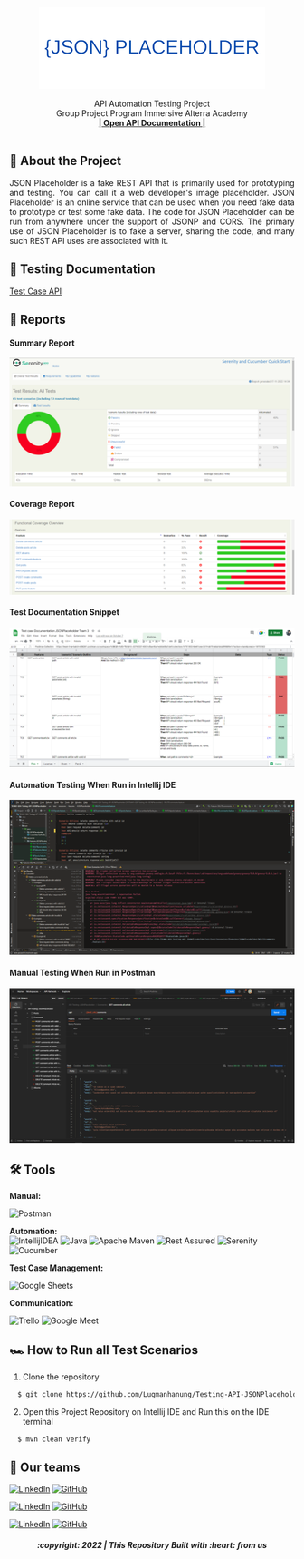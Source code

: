 <div align="center">
  <a href="https://github.com/Luqmanhanung/Testing-API-JSONPlaceholder.git">
    <img src="./img/jp.png" width="400" height="144" alt="">
  </a>

  <p align="center">
    API Automation Testing Project
    <br />
    Group Project Program Immersive Alterra Academy
    <br />
    <a href="https://jsonplaceholder.typicode.com/"><strong>| Open API Documentation |</strong></a>
    <br />
    <br />
  </p>
</div>

## 📑 About the Project

<p align="justify">JSON Placeholder is a fake REST API that is primarily used for prototyping and testing. You can call it a web developer's image placeholder. JSON Placeholder is an online service that can be used when you need fake data to prototype or test some fake data. The code for JSON Placeholder can be run from anywhere under the support of JSONP and CORS. The primary use of JSON Placeholder is to fake a server, sharing the code, and many such REST API uses are associated with it.</p>

## 📓 Testing Documentation
[Test Case API](https://docs.google.com/spreadsheets/d/1zG0qoOOBBDK7TcXRiQ7FPckv4U22a6s-XICkMd6VKpw/edit?usp=sharing)

## 📝 Reports


#### Summary Report
![report-api-summary](./img/summary%20report.png)

#### Coverage Report
![report-api-cpverage](./img/coverage%20report.png)

#### Test Documentation Snippet
![report-api-chats](./img/Testing%20Documentation.png)

#### Automation Testing When Run in Intellij IDE
![report-api-runningtest](./img/intelij.png)

#### Manual Testing When Run in Postman
![report-api-runningtest](./img/postman.png)

## 🛠 Tools
**Manual:**

![Postman](https://img.shields.io/badge/Postman-FF6C37?style=for-the-badge&logo=postman&logoColor=white)

**Automation:**  
![IntellijIDEA](https://img.shields.io/badge/IntelliJIDEA-000000.svg?style=for-the-badge&logo=intellij-idea&logoColor=white)
![Java](https://img.shields.io/badge/java-%23ED8B00.svg?style=for-the-badge&logo=java&logoColor=white)
![Apache Maven](https://img.shields.io/badge/Apache%20Maven-C71A36?style=for-the-badge&logo=Apache%20Maven&logoColor=white)
![Rest Assured](https://img.shields.io/badge/-rest%20assured-000000?style=for-the-badge&logo=rest-assured&logoColor=black)
![Serenity](https://img.shields.io/badge/-serenity-16a67a?style=for-the-badge&logo=serenity&logoColor=black)
![Cucumber](https://img.shields.io/badge/-cucumber-4bc47b?style=for-the-badge&logo=cucumber&logoColor=black)

**Test Case Management:**

![Google Sheets](https://img.shields.io/badge/-Google%20sheets-4bc47b?style=for-the-badge&logoColor=black)

**Communication:**

![Trello](https://img.shields.io/badge/trello-%23121011.svg?style=for-the-badge&logo=trello&logoColor=white)
![Google Meet](https://img.shields.io/badge/googlemeet-%237289DA.svg?style=for-the-badge&logo=googlemeet&logoColor=white)

## 🏎️ How to Run all Test Scenarios

1. Clone the repository
```bash
  $ git clone https://github.com/Luqmanhanung/Testing-API-JSONPlaceholder.git
```
2. Open  this Project Repository on Intellij IDE and Run this on the IDE terminal

```bash
  $ mvn clean verify
```


## 📱 Our teams

[![LinkedIn](https://img.shields.io/badge/-Luqman%20Hanung%20Asidiq-white?style=for-the-badge&logo=linkedin&logoColor=blue)](https://www.linkedin.com/in/luqman-hanung-asidiq/)
[![GitHub](https://img.shields.io/badge/-Luqmanhanung-white?style=for-the-badge&logo=github&logoColor=black)](https://github.com/Luqmanhanung/)

[![LinkedIn](https://img.shields.io/badge/-Panji%20Eka%20Sukmana-white?style=for-the-badge&logo=linkedin&logoColor=blue)](https://www.linkedin.com/in/panji-eka-sukmana-3b478512b/)
[![GitHub](https://img.shields.io/badge/-panjiekasukmana-white?style=for-the-badge&logo=github&logoColor=black)](https://github.com/panjiekasukmana)

[![LinkedIn](https://img.shields.io/badge/-Ilham%20Syahrul-white?style=for-the-badge&logo=linkedin&logoColor=blue)](https://www.linkedin.com/in/ilhamsyahrulsa/)
[![GitHub](https://img.shields.io/badge/-Ilhamsyhs-white?style=for-the-badge&logo=github&logoColor=black)](https://github.com/Ilhamsyhs)

<h5>
<p align="center">:copyright: 2022 | This Repository Built with :heart: from us</p>
</h5>

